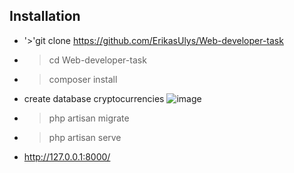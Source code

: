## Installation

- '>'git clone https://github.com/ErikasUlys/Web-developer-task
- >cd Web-developer-task
- >composer install
- create database cryptocurrencies
![image](https://user-images.githubusercontent.com/45939026/215486909-1558302a-d836-4e1c-993a-62ffb3c1569b.png)
- >php artisan migrate
- >php artisan serve
- http://127.0.0.1:8000/
